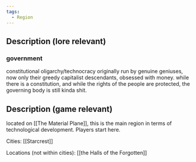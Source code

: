 ```yaml
---
tags:
  - Region
---
```

## Description (lore relevant)
### government
constitutional oligarchy/technocracy
originally run by genuine geniuses, now only their greedy capitalist descendants, obsessed with money. 
while there is a constitution, and while the rights of the people are protected, the governing body is still kinda shit. 

## Description (game relevant)
located on [[The Material Plane]], this is the main region in terms of technological development. Players start here. 

Cities:
[[Starcrest]]

Locations (not within cities):
[[the Halls of the Forgotten]]